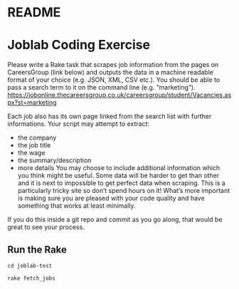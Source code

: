 # README

# Joblab Coding Exercise

Please write a Rake task that scrapes job information from the pages on CareersGroup (link below) and outputs the data in a machine readable format of your choice (e.g. JSON, XML, CSV etc.). You should be able to pass a search term to it on the command line (e.g. “marketing”).
https://jobonline.thecareersgroup.co.uk/careersgroup/student/Vacancies.aspx?st=marketing

Each job also has its own page linked from the search list with further informations. Your script may attempt to extract:
* the company
* the job title
* the wage
* the summary/description
* more details
You may choose to include additional information which you think might be useful.
Some data will be harder to get than other and it is next to impossible to get perfect data when scraping. This is a particularly tricky site so don’t spend hours on it! What’s more important is making sure you are pleased with your code quality and have something that works at least minimally.

If you do this inside a git repo and commit as you go along, that would be great to see your process.

## Run the Rake

`cd joblab-test`

`rake fetch_jobs`
